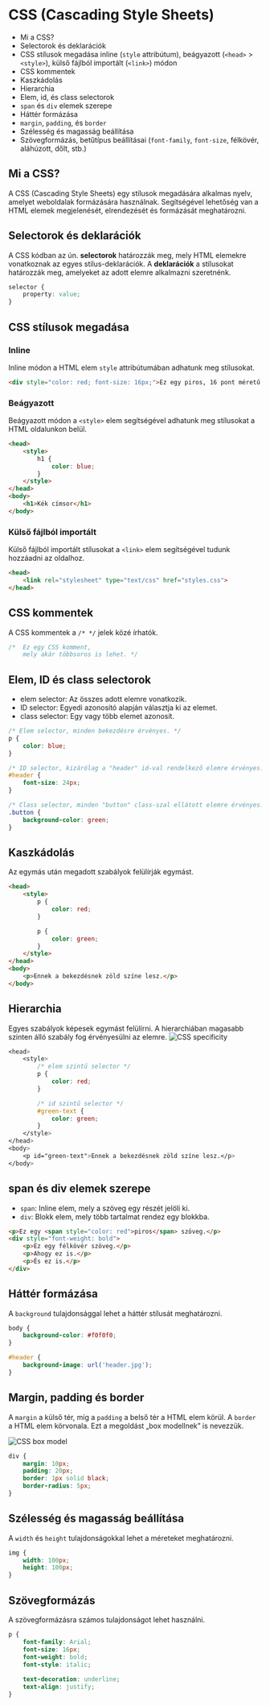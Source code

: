 # CSS (Cascading Style Sheets)

* Mi a CSS?
* Selectorok és deklarációk
* CSS stílusok megadása inline (`style` attribútum), beágyazott (`<head>` > `<style>`), külső fájlból importált (`<link>`) módon
* CSS kommentek
* Kaszkádolás
* Hierarchia
* Elem, id, és class selectorok
* `span` és `div` elemek szerepe
* Háttér formázása
* `margin`, `padding`, és `border`
* Szélesség és magasság beállítása
* Szövegformázás, betűtípus beállításai (`font-family`, `font-size`, félkövér, aláhúzott, dőlt, stb.)

## Mi a CSS?

A CSS (Cascading Style Sheets) egy stílusok megadására alkalmas nyelv, amelyet weboldalak formázására használnak. Segítségével lehetőség van a HTML elemek megjelenését, elrendezését és formázását meghatározni.

## Selectorok és deklarációk

A CSS kódban az ún. __selectorok__ határozzák meg, mely HTML elemekre vonatkoznak az egyes stílus-deklarációk. A __deklarációk__ a stílusokat határozzák meg, amelyeket az adott elemre alkalmazni szeretnénk.

```css
selector {
    property: value;
}
```

## CSS stílusok megadása

### Inline

Inline módon a HTML elem `style` attribútumában adhatunk meg stílusokat.

```html
<div style="color: red; font-size: 16px;">Ez egy piros, 16 pont méretű szöveg.</div>
```

### Beágyazott

Beágyazott módon a `<style>` elem segítségével adhatunk meg stílusokat a HTML oldalunkon belül.

```html
<head>
    <style>
        h1 {
            color: blue;
        }
    </style>
</head>
<body>
    <h1>Kék címsor</h1>
</body>
```

### Külső fájlból importált 

Külső fájlból importált stílusokat a `<link>` elem segítségével tudunk hozzáadni az oldalhoz.

```html
<head>
    <link rel="stylesheet" type="text/css" href="styles.css">
</head>
```

## CSS kommentek

A CSS kommentek a `/* */` jelek közé írhatók.

```css
/*  Ez egy CSS komment,
    mely akár többsoros is lehet. */
```

## Elem, ID és class selectorok

- elem selector: Az összes adott elemre vonatkozik.
- ID selector: Egyedi azonosító alapján választja ki az elemet.
- class selector: Egy vagy több elemet azonosít.

```css
/* Elem selector, minden bekezdésre érvényes. */
p {
    color: blue;
}

/* ID selector, kizárólag a "header" id-val rendelkező elemre érvényes. */
#header {
    font-size: 24px;
}

/* Class selector, minden "button" class-szal ellátott elemre érvényes. */
.button {
    background-color: green;
}
```

## Kaszkádolás
Az egymás után megadott szabályok felülírják egymást.

```html
<head>
    <style>
        p {
            color: red;
        }

        p {
            color: green;
        }
    </style>
</head>
<body>
    <p>Ennek a bekezdésnek zöld színe lesz.</p>
</body>
```

## Hierarchia
Egyes szabályok képesek egymást felülírni. A hierarchiában magasabb szinten álló szabály fog érvényesülni az elemre.
![CSS specificity](imgs/css_specificity.png)

```css
<head>
    <style>
        /* elem szintű selector */
        p {
            color: red;
        }

        /* id szintű selector */
        #green-text {
            color: green;
        }
    </style>
</head>
<body>
    <p id="green-text">Ennek a bekezdésnek zöld színe lesz.</p>
</body>
```

## span és div elemek szerepe

- `span`: Inline elem, mely a szöveg egy részét jelöli ki.
- `div`: Blokk elem, mely több tartalmat rendez egy blokkba.

```html
<p>Ez egy <span style="color: red">piros</span> szöveg.</p>
<div style="font-weight: bold">
    <p>Ez egy félkövér szöveg.</p>
    <p>Ahogy ez is.</p>
    <p>És ez is.</p>
</div>
```

## Háttér formázása

A `background` tulajdonsággal lehet a háttér stílusát meghatározni.

```css
body {
    background-color: #f0f0f0;
}

#header {
    background-image: url('header.jpg');
}
```

## Margin, padding és border

A `margin` a külső tér, míg a `padding` a belső tér a HTML elem körül. A `border` a HTML elem körvonala.
Ezt a megoldást „box modellnek” is nevezzük.

![CSS box model](imgs/css_box_model.drawio.png)

```css
div {
    margin: 10px;
    padding: 20px;
    border: 1px solid black;
    border-radius: 5px;
}
```

## Szélesség és magasság beállítása

A `width` és `height` tulajdonságokkal lehet a méreteket meghatározni.

```css
img {
    width: 100px;
    height: 100px;
}
```

## Szövegformázás

A szövegformázásra számos tulajdonságot lehet használni.

```css
p {
    font-family: Arial;
    font-size: 16px;
    font-weight: bold;
    font-style: italic;
    
    text-decoration: underline;
    text-align: justify;
}
```